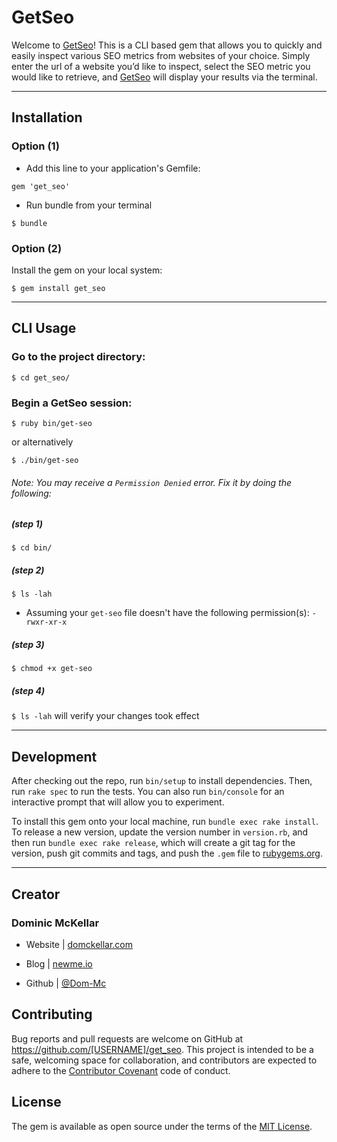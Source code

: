 # GetSeo

Welcome to [GetSeo](https://rubygems.org/gems/get_seo)! This is a CLI based gem that allows you to quickly and easily inspect various SEO metrics from websites of your choice. Simply enter the url of a website you’d like to inspect, select the SEO metric you would like to retrieve, and [GetSeo](https://rubygems.org/gems/get_seo) will display your results via the terminal.

---

## Installation

### Option (1)

* Add this line to your application's Gemfile:

`gem 'get_seo'`

* Run bundle from your terminal

`$ bundle`

### Option (2)

Install the gem on your local system:

`$ gem install get_seo`

---

## CLI Usage

###  Go to the project directory:

`$ cd get_seo/`

### Begin a GetSeo session:

`$ ruby bin/get-seo`

or alternatively

`$ ./bin/get-seo`

###### Note: You may receive a `Permission Denied` error. Fix it by doing the following:

##### (step 1)
`$ cd bin/`

##### (step 2)
`$ ls -lah`

* Assuming your `get-seo` file doesn't have the following permission(s): `-rwxr-xr-x`

##### (step 3)
`$ chmod +x get-seo`

##### (step 4)
`$ ls -lah` will verify your changes took effect

---

## Development

After checking out the repo, run `bin/setup` to install dependencies. Then, run `rake spec` to run the tests. You can also run `bin/console` for an interactive prompt that will allow you to experiment.

To install this gem onto your local machine, run `bundle exec rake install`. To release a new version, update the version number in `version.rb`, and then run `bundle exec rake release`, which will create a git tag for the version, push git commits and tags, and push the `.gem` file to [rubygems.org](https://rubygems.org).

---

## Creator

### Dominic McKellar

* Website | [domckellar.com](http://domckellar.com/)

* Blog | [newme.io](http://newme.io/)

* Github | [@Dom-Mc](https://github.com/Dom-Mc)

## Contributing

Bug reports and pull requests are welcome on GitHub at https://github.com/[USERNAME]/get_seo. This project is intended to be a safe, welcoming space for collaboration, and contributors are expected to adhere to the [Contributor Covenant](http://contributor-covenant.org) code of conduct.


## License

The gem is available as open source under the terms of the [MIT License](http://opensource.org/licenses/MIT).
